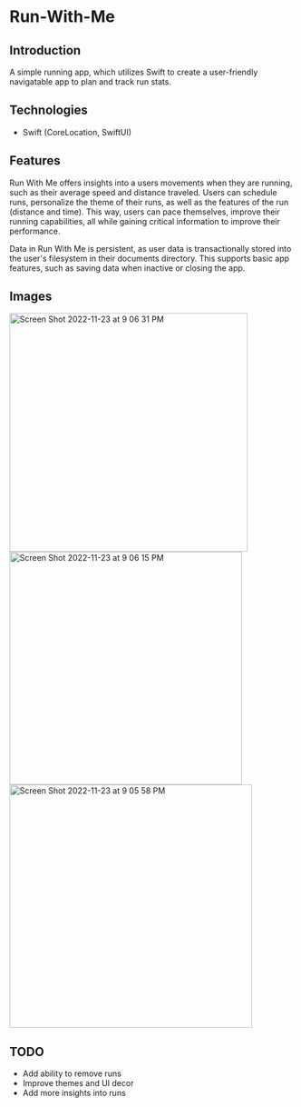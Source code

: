 # Run-With-Me

## Introduction
A simple running app, which utilizes Swift to create a user-friendly navigatable app to plan and track run stats.

## Technologies
* Swift (CoreLocation, SwiftUI)

## Features
Run With Me offers insights into a users movements when they are running, such as their average speed and distance traveled. Users can schedule runs, personalize the theme of their runs, as well as the features of the run (distance and time). This way, users can pace themselves, improve their running capabilities, all while gaining critical information to improve their performance.


Data in Run With Me is persistent, as user data is transactionally stored into the user's filesystem in their documents directory. This supports basic app features, such as saving data when inactive or closing the app. 

## Images

<img width="420" alt="Screen Shot 2022-11-23 at 9 06 31 PM" src="https://user-images.githubusercontent.com/66751933/203685246-c598ff01-7fbf-4756-ad02-b030b6304753.png">
<img width="410" alt="Screen Shot 2022-11-23 at 9 06 15 PM" src="https://user-images.githubusercontent.com/66751933/203685263-110cf2e4-c314-4284-8940-0a84baf6c96d.png">
<img width="428" alt="Screen Shot 2022-11-23 at 9 05 58 PM" src="https://user-images.githubusercontent.com/66751933/203685269-808a7bff-f01b-4ab9-9fab-1d30983cf926.png">


## TODO
* Add ability to remove runs
* Improve themes and UI decor
* Add more insights into runs


